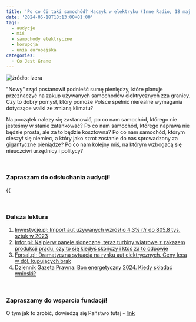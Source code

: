 ```yaml
---
title: 'Po co Ci taki samochód? Haczyk w elektryku (Inne Radio, 18 maj 2024)'
date: '2024-05-18T10:13:00+01:00'
tags:
  - audycje
  - miś
  - samochody elektryczne
  - korupcja
  - unia europejska
categories:
  - Co Jest Grane
---
```

![źródło: Izera](/uploads/CJG_66_2024_05_18.jpg)


"Nowy" rząd postanowił podnieść sumę pieniędzy, które planuje przeznaczyć na zakup używanych samochodów elektrycznych zza granicy. Czy to dobry pomysł, który pomoże Polsce spełnić nierealne wymagania dotyczące walki ze zmianą klimatu? 

Na początek nalezy się zastanowić, po co nam samochód, którego nie jesteśmy w stanie zatankować? Po co nam samochód, którego naprawa nie będzie prosta, ale za to będzie kosztowna? Po co nam samochód, którym cieszył się niemiec, a który jako szrot zostanie do nas sprowadzony za gigantyczne pieniądze? Po co nam kolejny miś, na którym wzbogacą się nieuczciwi urzędnicy i politycy?

<br>


### Zapraszam do odsłuchania audycji!

{{<audio src="audio/LONG CJG_66_2024_05_18.mp3" caption="Zapis audycji CJG, publikowanej na łamach Innego Radia Głuchołazy w dniu 18 maja 2024">}}

<br>
 
### Dalsza lektura

1. [Inwestycje.pl: Import aut używanych wzrósł o 4,3% r/r do 805,8 tys. sztuk w 2023](https://inwestycje.pl/biznes/import-aut-uzywanych-wzrosl-o-43-r-r-do-8058-tys-sztuk-w-2023/) 
2. [Infor.pl: Najpierw panele słoneczne, teraz turbiny wiatrowe z zakazem produkcji prądu, czy to się kiedyś skończy i ktoś za to odpowie](https://www.infor.pl/twoje-pieniadze/koszty-utrzymania/6600647,wylaczenia-z-sieci-dotkna-wszystkich-produkujacych-prad-z-fotowoltaiki-iturbin-wiatrowych.html)
3. [Forsal.pl: Dramatyczna sytuacja na rynku aut elektrycznych. Ceny lecą w dół, kupujących brak](https://forsal.pl/biznes/motoryzacja/artykuly/9501123,dramatyczna-sytuacja-na-rynku-aut-elektrycznych-ceny-leca-w-dol-kupu.html)
4. [Dziennik Gazeta Prawna: Bon energetyczny 2024. Kiedy składać wnioski?](https://serwisy.gazetaprawna.pl/emerytury-i-renty/artykuly/9500508,bon-energetyczny-2024-kiedy-skladac-wnioski-znamy-nowy-termin.html)

<br>

### Zapraszamy do wsparcia fundacji!
O tym jak to zrobić, dowiedzą się Państwo tutaj - [link](https://audycje.com.pl/posts/dajmy-sobie-prezent/)